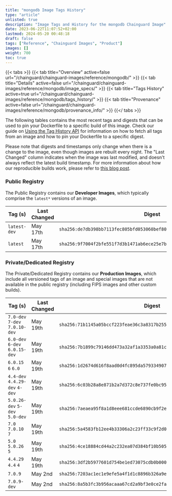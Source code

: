 ```yaml
---
title: "mongodb Image Tags History"
type: "article"
unlisted: true
description: "Image Tags and History for the mongodb Chainguard Image"
date: 2023-06-22T11:07:52+02:00
lastmod: 2024-05-20 00:48:18
draft: false
tags: ["Reference", "Chainguard Images", "Product"]
images: []
weight: 700
toc: true
---
```


{{< tabs >}}
{{< tab title="Overview" active=false url="/chainguard/chainguard-images/reference/mongodb/" >}}
{{< tab title="Details" active=false url="/chainguard/chainguard-images/reference/mongodb/image_specs/" >}}
{{< tab title="Tags History" active=true url="/chainguard/chainguard-images/reference/mongodb/tags_history/" >}}
{{< tab title="Provenance" active=false url="/chainguard/chainguard-images/reference/mongodb/provenance_info/" >}}
{{</ tabs >}}

The following tables contains the most recent tags and digests that can be used to pin your Dockerfile to a specific build of this image. Check our guide on [Using the Tag History API](/chainguard/chainguard-images/using-the-tag-history-api/) for information on how to fetch all tags from an image and how to pin your Dockerfile to a specific digest.

Please note that digests and timestamps only change when there is a change to the image, even though images are rebuilt every night. The "Last Changed" column indicates when the image was last modified, and doesn't always reflect the latest build timestamp. For more information about how our reproducible builds work, please refer to [this blog post](https://www.chainguard.dev/unchained/reproducing-chainguards-reproducible-image-builds).

### Public Registry
The Public Registry contains our **Developer Images**, which typically comprise the `latest*` versions of an image.

| Tag (s)       | Last Changed | Digest                                                                    |
|---------------|--------------|---------------------------------------------------------------------------|
|  `latest-dev` | May 17th     | `sha256:de7db398bb7113fec805bfd053060bef808cad62ee3b073b1c375a11fd51033e` |
|  `latest`     | May 17th     | `sha256:9f7004f2bfe551f7d3b1471ab6ece25e7b86539d54dac3523927d2fda9b79694` |


### Private/Dedicated Registry
The Private/Dedicated Registry contains our **Production Images**, which include all versioned tags of an image and special images that are not available in the public registry (including FIPS images and other custom builds).

| Tag (s)                         | Last Changed | Digest                                                                    |
|---------------------------------|--------------|---------------------------------------------------------------------------|
|  `7.0-dev` `7-dev` `7.0.10-dev` | May 19th     | `sha256:71b1145a05bccf223feae36c3a8317b255b7e07fc32ad186c80134aa2dcf523f` |
|  `6.0-dev` `6-dev` `6.0.15-dev` | May 19th     | `sha256:7b1899c79146dd473a32af1a3353a0a81cf5ff1486c115c7191a9fc5d7c599c2` |
|  `6.0.15` `6` `6.0`             | May 19th     | `sha256:1d2674d616f8aad0d4fc895da579334907f0413bf71aedc436d9138b7f6e2308` |
|  `4.4-dev` `4.4.29-dev` `4-dev` | May 19th     | `sha256:6c03b28a8e871b2a7d372c8e737fe0bc9560595e13ee4aa22c85055c7bdba3e6` |
|  `5.0.26-dev` `5-dev` `5.0-dev` | May 19th     | `sha256:7aeaea95f8a1d8eee681ccde6890cb9f2e4233f9bc5cef8476f848e4020eaa7c` |
|  `7.0` `7.0.10` `7`             | May 19th     | `sha256:5a4583fb12ee4b33306a2c23ff33c9f2d04e6d1c7580703850928abf50de5dcf` |
|  `5.0` `5.0.26` `5`             | May 19th     | `sha256:4ce18884cd44a2c232ea07d384bf10b505ab30123874d808372bb888f80712eb` |
|  `4.4.29` `4.4` `4`             | May 19th     | `sha256:3df2b5977601d754be1ed73075cdb0b000bafafa53f1285ef7468b2458fbc84e` |
|  `7.0.9`                        | May 2nd      | `sha256:7203ac1ec1e9efe5a4f1d1c8896b326a9ea20835778f45f06e83cec0c7f5a09b` |
|  `7.0.9-dev`                    | May 2nd      | `sha256:8a5b3fc3b956acaaa67cd2a9bf3e0ce2faac857c5fd4d7476f9b53dff5f61367` |

